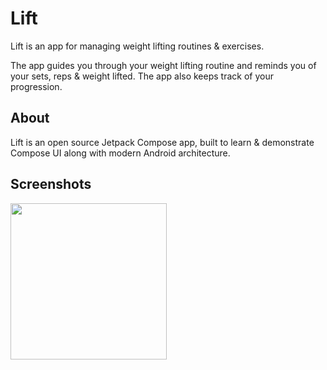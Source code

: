 # Lift
Lift is an app for managing weight lifting routines & exercises.

The app guides you through your weight lifting routine and reminds you of your sets, reps & weight lifted. The app also keeps track of your progression.

## About

Lift is an open source Jetpack Compose app, built to learn & demonstrate Compose UI along with modern Android architecture.

## Screenshots

<img src="../assets/assets/Exercise%20Detail.png?raw=true" width="250">